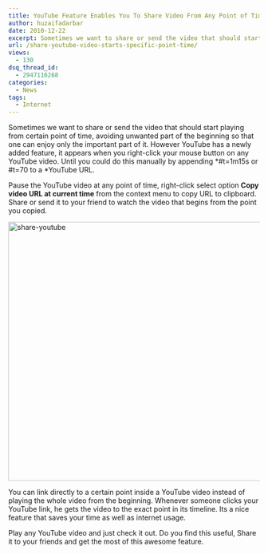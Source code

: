 ```yaml
---
title: YouTube Feature Enables You To Share Video From Any Point of Time
author: huzaifadarbar
date: 2010-12-22
excerpt: Sometimes we want to share or send the video that should start playing from certain point of time, avoiding unwanted part of the beginning so that one can enjoy only the important part of it. However YouTube has a newly added feature, it appears when you right-click your mouse button on any YouTube video.
url: /share-youtube-video-starts-specific-point-time/
views:
  - 130
dsq_thread_id:
  - 2947116268
categories:
  - News
tags:
  - Internet
---
```

Sometimes we want to share or send the video that should start playing from certain point of time, avoiding unwanted part of the beginning so that one can enjoy only the important part of it. However YouTube has a newly added feature, it appears when you right-click your mouse button on any YouTube video. Until you could do this manually by appending *#t=1m15s or #t=70 to a *YouTube URL.

Pause the YouTube video at any point of time, right-click select option **Copy video URL at current time** from the context menu to copy URL to clipboard. Share or send it to your friend to watch the video that begins from the point you copied.

[<img class="wp-image-53203" style="padding-left: 0px;padding-right: 0px;padding-top: 0px;border-width: 0px" src="http://cdn.devilsworkshop.org/files/2010/12/share-youtube_thumb.png" border="0" alt="share-youtube" width="604" height="519" />][1]

You can link directly to a certain point inside a YouTube video instead of playing the whole video from the beginning. Whenever someone clicks your YouTube link, he gets the video to the exact point in its timeline. Its a nice feature that saves your time as well as internet usage.

Play any YouTube video and just check it out. Do you find this useful, Share it to your friends and get the most of this awesome feature.

 [1]: http://cdn.devilsworkshop.org/files/2010/12/share-youtube.png
